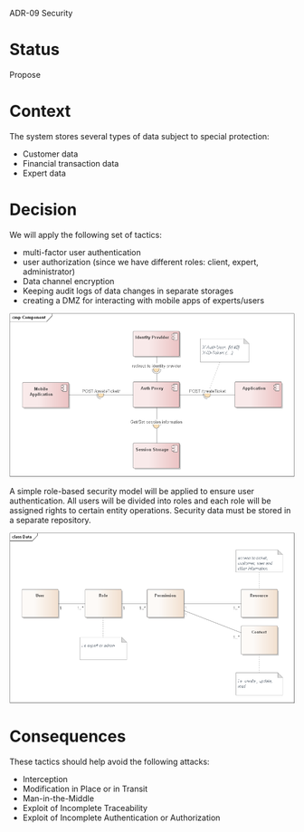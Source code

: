 ADR-09 Security

# Status

Propose

# Context

The system stores several types of data subject to special protection:

- Customer data
- Financial transaction data
- Expert data


# Decision

We will apply the following set of tactics:

- multi-factor user authentication
- user authorization (since we have different roles: client, expert, administrator)
- Data channel encryption
- Keeping audit logs of data changes in separate storages
- creating a DMZ for interacting with mobile apps of experts/users

![Component scheme of resource proxy gateway pattern](adr-09-01.png)

A simple role-based security model will be applied to ensure user authentication. All users will be divided into roles and each role will be assigned rights to certain entity operations. Security data must be stored in a separate repository.

![Data model for role-based permission](adr-09-02.png)

# Consequences

These tactics should help avoid the following attacks:

- Interception
- Modification in Place or in Transit
- Man-in-the-Middle
- Exploit of Incomplete Traceability
- Exploit of Incomplete Authentication or Authorization